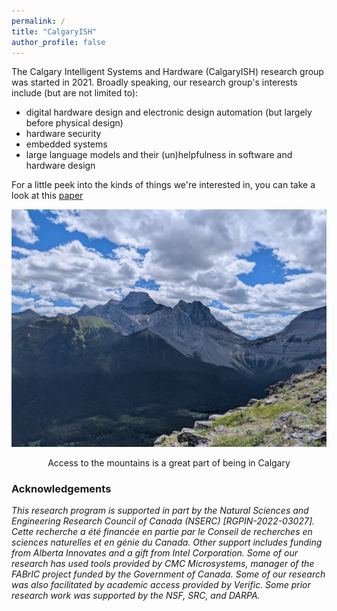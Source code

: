 ```yaml
---
permalink: /
title: "CalgaryISH"
author_profile: false
---
```


The Calgary Intelligent Systems and Hardware (CalgaryISH) research group was started in 2021. Broadly speaking, our research group's interests include (but are not limited to):
- digital hardware design and electronic design automation (but largely before physical design)
- hardware security
- embedded systems
- large language models and their (un)helpfulness in software and hardware design

For a little peek into the kinds of things we're interested in, you can take a look at this [paper](https://arxiv.org/pdf/2409.05832)

![alt text](/images/windridge.jpg)
<p align="center">Access to the mountains is a great part of being in Calgary</p>


### Acknowledgements
_This research program is supported in part by the Natural Sciences and Engineering Research Council of Canada (NSERC) [RGPIN-2022-03027]. Cette recherche a été financée en partie par le Conseil de recherches en sciences naturelles et en génie du Canada. Other support includes funding from Alberta Innovates and a gift from Intel Corporation. Some of our research has used tools provided by CMC Microsystems, manager of the FABrIC project funded by the Government of Canada. Some of our research was also facilitated by academic access provided by Verific. Some prior research work was supported by the NSF, SRC, and DARPA._
